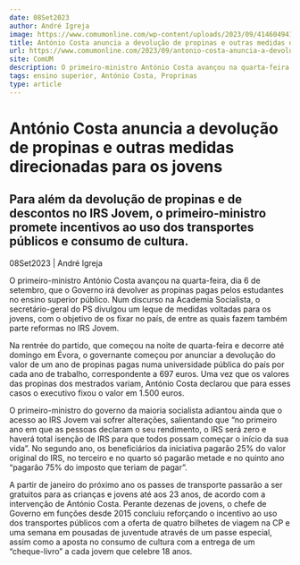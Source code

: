 ```yaml
---
date: 08Set2023
author: André Igreja
image: https://www.comumonline.com/wp-content/uploads/2023/09/41460494125491c24473_base.jpg
title: António Costa anuncia a devolução de propinas e outras medidas direcionadas para os jovens
url: https://www.comumonline.com/2023/09/antonio-costa-anuncia-a-devolucao-de-propinas-e-outras-medidas-direcionadas-para-os-jovens/
site: ComUM
description: O primeiro-ministro António Costa avançou na quarta-feira que o Governo irá devolver as propinas pagas pelos estudantes no ensino superior público.
tags: ensino superior, António Costa, Proprinas
type: article
---
```



# António Costa anuncia a devolução de propinas e outras medidas direcionadas para os jovens

## Para além da devolução de propinas e de descontos no IRS Jovem, o primeiro-ministro promete incentivos ao uso dos transportes públicos e consumo de cultura.

08Set2023 | André Igreja

O primeiro-ministro António Costa avançou na quarta-feira, dia 6 de setembro, que o Governo irá devolver as propinas pagas pelos estudantes no ensino superior público. Num discurso na Academia Socialista, o secretário-geral do PS divulgou um leque de medidas voltadas para os jovens, com o objetivo de os fixar no país, de entre as quais fazem também parte reformas no IRS Jovem.

Na rentrée do partido, que começou na noite de quarta-feira e decorre até domingo em Évora, o governante começou por anunciar a devolução do valor de um ano de propinas pagas numa universidade pública do país por cada ano de trabalho, correspondente a 697 euros. Uma vez que os valores das propinas dos mestrados variam, António Costa declarou que para esses casos o executivo fixou o valor em 1.500 euros.

O primeiro-ministro do governo da maioria socialista adiantou ainda que o acesso ao IRS Jovem vai sofrer alterações, salientando que “no primeiro ano em que as pessoas declaram o seu rendimento, o IRS será zero e haverá total isenção de IRS para que todos possam começar o início da sua vida”. No segundo ano, os beneficiários da iniciativa pagarão 25% do valor original do IRS, no terceiro e no quarto só pagarão metade e no quinto ano “pagarão 75% do imposto que teriam de pagar”.

A partir de janeiro do próximo ano os passes de transporte passarão a ser gratuitos para as crianças e jovens até aos 23 anos, de acordo com a intervenção de António Costa. Perante dezenas de jovens, o chefe de Governo em funções desde 2015 concluiu reforçando o incentivo ao uso dos transportes públicos com a oferta de quatro bilhetes de viagem na CP e uma semana em pousadas de juventude através de um passe especial, assim como a aposta no consumo de cultura com a entrega de um “cheque-livro” a cada jovem que celebre 18 anos.

 

 

 


